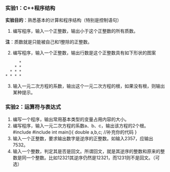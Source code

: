 
### 实验1：C++程序结构

**实验目的**：熟悉基本的计算和程序结构（特别是控制语句）

1. 编写程序，输入一个正整数，输出小于这个正整数的所有质数。

**注**：质数就是只能被自己和1整除的正整数。

2. 编写程序，输入一个正整数，输出行数是这个正整数具有如下形状的图案
```
      *
    * *
  * * *
* * * *
```
3. 输入一元二次方程的系数，输出这个一元二次方程的根，如果没有根，则输出某种提示。



### 实验2：运算符与表达式

1.	编写一个程序，输出常用基本类型的变量占用内容的大小。
2.	编写程序，输入一元二次方程的系数a、b、c，输出该方程的2个根。
#include <cmath>
#include <iostream>
int main(){
     double a,b,c;
     //补充你的代码
}
3.	输入一个正整数，要求输出数字是逆序的正整数。如输入2357，应输出7532。
4.	输入一个整数，判定其是否是回文。所谓回文，就是其逆序的整数和原来的整数是同一个整数。比如12321其逆序仍然是12321，而1231则不是回文。（可选）
